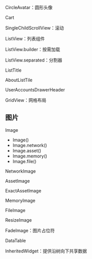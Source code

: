 CircleAvatar：圆形头像

Cart

SingleChildScrollView：滚动

ListView：列表组件

ListView.builder：按需加载

ListView.separated：分割器

ListTitle

AboutListTile

UserAccountsDrawerHeader

GridView：网格布局

## 图片

Image

- Image() 
- Image.network()
- Image.asset()
- Image.memory()
- Image.file()

NetworkImage

AssetImage

ExactAssetImage

MemoryImage

FileImage



ResizeImage

FadeImage：图片占位符



DataTable



InheritedWidget：提供沿树向下共享数据



